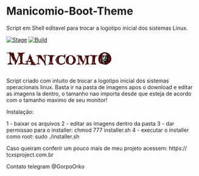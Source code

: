 # Manicomio-Boot-Theme
Script em Shell editavel para trocar a logotipo inicial dos sistemas Linux.

[![Stage](https://img.shields.io/badge/Release-Stable-brightgreen.svg)]()
[![Build](https://img.shields.io/badge/Supported_OS-Linux-orange.svg)]()


<img src="https://raw.githubusercontent.com/gorpo/Manicomio-Boot-Theme/master/manicomio/boot.png" width="55%"></img>

Script criado com intuito de trocar a logotipo inicial dos sistemas operacionais linux.
Basta ir na pasta de imagens apos o download e editar as imagens la dentro, o tamanho nao importa desde que esteja de acordo com o tamanho maximo de seu monitor!

Instalação:

 1 - baixar os arquivos
 2 - editar as imagens dentro da pasta
 3 - dar permissao para o installer: chmod 777 installer.sh
 4 - executar o installer como root: sudo ./installer.sh
 
Caso queiram conferir um pouco mais de meu projeto acessem:
httṕs:// tcxsproject.com.br

Contato telegram @GorpoOrko

